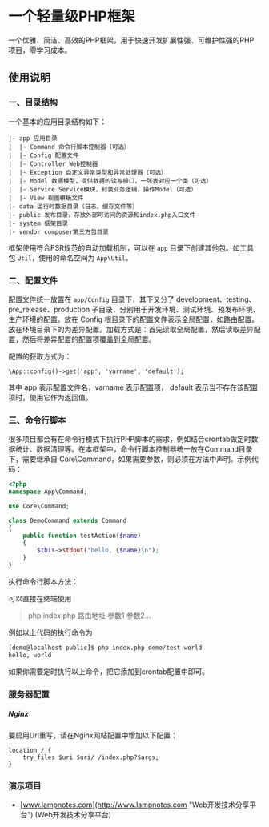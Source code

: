 # 一个轻量级PHP框架 #

一个优雅、简洁、高效的PHP框架，用于快速开发扩展性强、可维护性强的PHP项目，零学习成本。

## 使用说明

### 一、目录结构

一个基本的应用目录结构如下：

	|- app 应用目录
	|  |- Command 命令行脚本控制器（可选）
	|  |- Config 配置文件
	|  |- Controller Web控制器
	|  |- Exception 自定义异常类型和异常处理器（可选）
	|  |- Model 数据模型，提供数据的读写接口，一张表对应一个类（可选）
	|  |- Service Service模块，封装业务逻辑，操作Model（可选）
	|  |- View 视图模板文件
	|- data 运行时数据目录（日志、缓存文件等）
	|- public 发布目录，存放外部可访问的资源和index.php入口文件
	|- system 框架目录
	|- vendor composer第三方包目录

框架使用符合PSR规范的自动加载机制，可以在 `app` 目录下创建其他包。如工具包 `Util`，使用的命名空间为 `App\Util`。

### 二、配置文件

配置文件统一放置在 `app/Config` 目录下，其下又分了 development、testing、pre_release、production 子目录，分别用于开发环境、测试环境、预发布环境、生产环境的配置。放在 Config 根目录下的配置文件表示全局配置，如路由配置。放在环境目录下的为差异配置。加载方式是：首先读取全局配置，然后读取差异配置，然后将差异配置的配置项覆盖到全局配置。

配置的获取方式为：

```
\App::config()->get('app', 'varname', 'default');
```

其中 app 表示配置文件名，varname 表示配置项， default 表示当不存在该配置项时，使用它作为返回值。

### 三、命令行脚本

很多项目都会有在命令行模式下执行PHP脚本的需求，例如结合crontab做定时数据统计、数据清理等。在本框架中，命令行脚本控制器统一放在Command目录下，需要继承自 Core\Command，如果需要参数，则必须在方法中声明。示例代码：

```php
<?php
namespace App\Command;

use Core\Command;

class DemoCommand extends Command
{
    public function testAction($name)
    {
        $this->stdout("hello, {$name}\n");
    }
}
```

执行命令行脚本方法：

可以直接在终端使用 
> php index.php 路由地址 参数1 参数2... 

例如以上代码的执行命令为

```Bash
[demo@localhost public]$ php index.php demo/test world
hello, world
```

如果你需要定时执行以上命令，把它添加到crontab配置中即可。

### 服务器配置

##### Nginx

要启用Url重写，请在Nginx网站配置中增加以下配置：

	location / {
	    try_files $uri $uri/ /index.php?$args;
	}


### 演示项目

- [www.lampnotes.com](http://www.lampnotes.com "Web开发技术分享平台") (Web开发技术分享平台)
